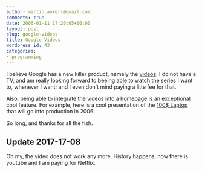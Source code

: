 ```yaml
---
author: martin.ankerl@gmail.com
comments: true
date: 2006-01-11 17:20:05+00:00
layout: post
slug: google-videos
title: Google Videos
wordpress_id: 43
categories:
- programming
---
```



I believe Google has a new killer product, namely the [videos](http://video.google.com/). I do not have a TV, and am really looking forward to beeing able to watch the series I want to, whenever I want; and I even don't mind paying a litte fee for that.

Also, being able to integrate the videos into a homepage is an exceptional cool feature. For example, here is a cool presentation of the [100$ Laptop](http://laptop.media.mit.edu/) that will go into production in 2006:   

So long, and thanks for all the fish.

  
## Update 2017-17-08

Oh my, the video does not work any more. History happens, now there is youtube and I am paying for Netflix.

